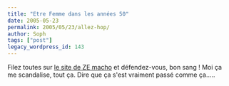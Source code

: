 ```yaml
---
title: "Etre Femme dans les années 50"
date: 2005-05-23
permalink: 2005/05/23/allez-hop/
author: Soph
tags: ["post"]
legacy_wordpress_id: 143
---
```


Filez toutes sur <a href="http://www.zehunter.com/Manuel-de-la-femme-anglaise-des.html" hreflang="fr">le site de ZE macho</a> et défendez-vous, bon sang&nbsp;! Moi ça me scandalise, tout ça. Dire que ça s'est vraiment passé comme ça.....

<!-- excerpt -->
